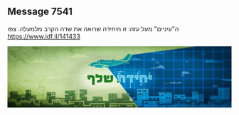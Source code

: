 ## Message 7541

ה"עיניים" מעל עזה:
זו היחידה שרואה את שדה הקרב מלמעלה. צפו
https://www.idf.il/141433

![Photo](./7541/7541_photo.jpg)
